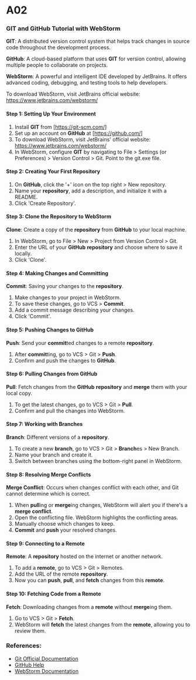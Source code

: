 # A02
### GIT and GitHub Tutorial with WebStorm

**GIT**: A distributed version control system that helps track changes in source code throughout the development process.

**GitHub**: A cloud-based platform that uses **GIT** for version control, allowing multiple people to collaborate on projects.

**WebStorm**: A powerful and intelligent IDE developed by JetBrains. It offers advanced coding, debugging, and testing tools to help developers.

To download WebStorm, visit JetBrains official website: https://www.jetbrains.com/webstorm/


#### Step 1: Setting Up Your Environment
1. Install **GIT** from [https://git-scm.com/]
2. Set up an account on **GitHub** at [https://github.com/]
3. To download WebStorm, visit JetBrains' official website: https://www.jetbrains.com/webstorm/
4. In WebStorm, configure **GIT** by navigating to File > Settings (or Preferences) > Version Control > Git. Point to the git.exe file.


#### Step 2: Creating Your First **Repository**
1. On **GitHub**, click the '+' icon on the top right > New repository.
2. Name your **repository**, add a description, and initialize it with a README.
3. Click 'Create Repository'.


#### Step 3: **Clone** the **Repository** to WebStorm
**Clone**: Create a copy of the **repository** from **GitHub** to your local machine.
1. In WebStorm, go to File > New > Project from Version Control > Git.
2. Enter the URL of your **GitHub** **repository** and choose where to save it locally.
3. Click 'Clone'.


#### Step 4: Making Changes and **Commit**ting
**Commit**: Saving your changes to the **repository**.
1. Make changes to your project in WebStorm.
2. To save these changes, go to VCS > **Commit**.
3. Add a commit message describing your changes.
4. Click 'Commit'.


#### Step 5: **Push**ing Changes to **GitHub**
**Push**: Send your **commit**ted changes to a remote **repository**.
1. After **commit**ting, go to VCS > Git > **Push**.
2. Confirm and push the changes to **GitHub**.


#### Step 6: **Pull**ing Changes from **GitHub**
**Pull**: Fetch changes from the **GitHub** **repository** and **merge** them with your local copy.
1. To get the latest changes, go to VCS > Git > **Pull**.
2. Confirm and pull the changes into WebStorm.


#### Step 7: Working with **Branch**es
**Branch**: Different versions of a **repository**. 
1. To create a new **branch**, go to VCS > Git > **Branch**es > New Branch.
2. Name your branch and create it.
3. Switch between branches using the bottom-right panel in WebStorm.


#### Step 8: Resolving **Merge Conflicts**
**Merge Conflict**: Occurs when changes conflict with each other, and Git cannot determine which is correct.
1. When **pull**ing or **merge**ing changes, WebStorm will alert you if there's a **merge conflict**.
2. Open the conflicting file. WebStorm highlights the conflicting areas.
3. Manually choose which changes to keep.
4. **Commit** and **push** your resolved changes.


#### Step 9: Connecting to a **Remote**
**Remote**: A **repository** hosted on the internet or another network.
1. To add a **remote**, go to VCS > Git > Remotes.
2. Add the URL of the remote **repository**.
3. Now you can **push**, **pull**, and **fetch** changes from this **remote**.


#### Step 10: **Fetch**ing Code from a **Remote**
**Fetch**: Downloading changes from a **remote** without **merge**ing them.
1. Go to VCS > Git > **Fetch**.
2. WebStorm will **fetch** the latest changes from the **remote**, allowing you to review them.


### References:
- [Git Official Documentation](https://git-scm.com/doc)
- [GitHub Help](https://docs.github.com/en)
- [WebStorm Documentation](https://www.jetbrains.com/webstorm/documentation/documentation.html)
